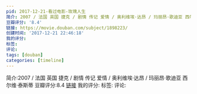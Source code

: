 ```yaml
---
pid: 2017-12-21-看过电影-玫瑰人生
简介: 2007 / 法国 英国 捷克 / 剧情 传记 爱情 / 奥利维埃·达昂 / 玛丽昂·歌迪亚 西尔维·泰斯蒂
豆瓣评分: '8.4'
链接: https://movie.douban.com/subject/1898223/
创建时间: '2017-12-21 22:46:18'
我的评分:
标签:
评论:
tags: [douban]
categories: [timeline]
---
```

简介:2007 / 法国 英国 捷克 / 剧情 传记 爱情 / 奥利维埃·达昂 / 玛丽昂·歌迪亚 西尔维·泰斯蒂
豆瓣评分:8.4
[链接](https://movie.douban.com/subject/1898223/)
我的评分:
标签:
评论:
